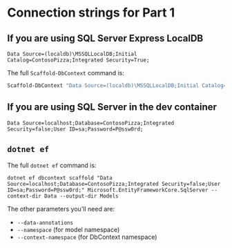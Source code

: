 # Connection strings for Part 1

## If you are using SQL Server Express LocalDB

```text
Data Source=(localdb)\MSSQLLocalDB;Initial Catalog=ContosoPizza;Integrated Security=True;
```

The full `Scaffold-DbContext` command is:

```powershell
Scaffold-DbContext "Data Source=(localdb)\MSSQLLocalDB;Initial Catalog=ContosoPizza;Integrated Security=True;" Microsoft.EntityFrameworkCore.SqlServer -ContextDir Data -OutputDir Models
```

## If you are using SQL Server in the dev container

```text
Data Source=localhost;Database=ContosoPizza;Integrated Security=false;User ID=sa;Password=P@ssw0rd;
```

## `dotnet ef` 

The full `dotnet ef` command is:

```dotnet-cli
dotnet ef dbcontext scaffold "Data Source=localhost;Database=ContosoPizza;Integrated Security=false;User ID=sa;Password=P@ssw0rd;" Microsoft.EntityFrameworkCore.SqlServer --context-dir Data --output-dir Models
```

The other parameters you'll need are:

- `--data-annotations`
- `--namespace` (for model namespace)
- `--context-namespace` (for DbContext namespace)